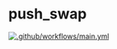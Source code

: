 # push_swap

[![.github/workflows/main.yml](https://github.com/sirius911/push_swap/actions/workflows/main.yml/badge.svg)](https://github.com/sirius911/push_swap/actions/workflows/main.yml)
